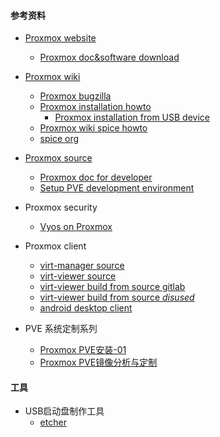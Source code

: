 #### 参考资料
* [Proxmox website](https://www.proxmox.com/en/)
  * [Proxmox doc&software download](https://www.proxmox.com/en/downloads)
* [Proxmox wiki](https://pve.proxmox.com/wiki/Main_Page)
  * [Proxmox bugzilla](https://bugzilla.proxmox.com/)
  * [Proxmox installation howto](https://pve.proxmox.com/wiki/Installation)
    * [Proxmox installation from USB device](https://pve.proxmox.com/wiki/Prepare_Installation_Media#installation_prepare_media)
  * [Proxmox wiki spice howto](https://pve.proxmox.com/wiki/SPICE)
  * [spice org](https://www.spice-space.org/download.html)
* [Proxmox source](https://git.proxmox.com/)
  * [Proxmox doc for developer](https://pve.proxmox.com/wiki/Developer_Documentation)
  * [Setup PVE development environment](https://github.com/proxmox/pve-common)

* Proxmox security
  * [Vyos on Proxmox](https://vyos.io/solutions/vyos-on-proxmox/)

* Proxmox client
  * [virt-manager source](https://virt-manager.org/scm/)
  * [virt-viewer source](https://gitlab.com/virt-viewer/virt-viewer)
  * [virt-viewer build from source gitlab](https://gitlab.com/virt-viewer/virt-viewer/-/jobs/1540698337)
  * [virt-viewer build from source *disused*](https://lists.freedesktop.org/archives/spice-devel/2012-November/011563.html)
  * [android desktop client](https://github.com/iiordanov/remote-desktop-clients)
* PVE 系统定制系列
  * [Proxmox PVE安装-01](https://ghost.livexia.xyz/pve/)
  * [Proxmox PVE镜像分析与定制](https://luminizeh.com/2019/03/07/Proxmox-VE%E9%95%9C%E5%83%8F%E5%88%86%E6%9E%90%E4%B8%8E%E5%AE%9A%E5%88%B6/)

#### 工具
* USB启动盘制作工具
  * [etcher](https://www.balena.io/etcher/)
